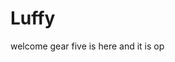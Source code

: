 # Luffy
welcome
gear five is here and it is op 
 
 
     
  
          
                                
                                      
                                                    
                                                                     
                                             
                                        
                        
            
      
 
